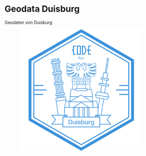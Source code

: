# Geodata Duisburg

Geodaten von Duisburg

<p align="center"><img width="400" src="https://raw.githubusercontent.com/codeforduisburg/Logo/default/logo.png"></p>
